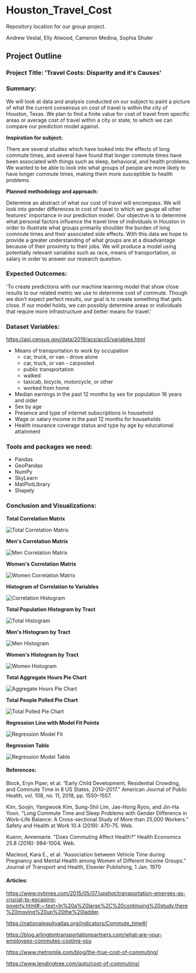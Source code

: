 # Houston_Travel_Cost
 Repository location for our group project. 

Andrew Vestal, Elly Atwood, Cameron Medina, Sophia Shuler

## Project Outline
### Project Title: 'Travel Costs: Disparity and it's Causes'

### Summary:

We will look at data and analysis conducted on our subject to paint a picture of what the current consensus on cost of travel is within the city of Houston, Texas. We plan to find a finite value for cost of travel from specific areas or average cost of travel within a city or state, to which we can compare our prediction model against.

**Inspiration for subject:**

There are several studies which have looked into the effects of long commute times, and several have found that longer commute times have been associated with things such as sleep, behavioral, and health problems. We wanted to be able to look into what groups of people are more likely to have longer commute times, making them more susceptible to health problems.

**Planned methodology and approach:**

Determine an abstract of what our cost of travel will encompass. We will look into gender differences in cost of travel to which we gauge all other features' importance in our prediction model. Our objective is to determine what personal factors influence the travel time of individuals in Houston in order to illustrate what groups primarily shoulder the burden of long commute times and their associated side effects. With this data we hope to provide a greater understanding of what groups are at a disadvantage because of their proximity to their jobs. We will produce a model using potentially relevant variables such as race, means of transportation, or salary in order to answer our research question. 

### Expected Outcomes:

'To create predictions with our machine learning model that show close results to our related metric we use to determine cost of commute. Though we don’t expect perfect results, our goal is to create something that gets close. If our model holds, we can possibly determine areas or individuals that require more infrastructure and better means for travel.'


### Dataset Variables:

https://api.census.gov/data/2019/acs/acs5/variables.html
- Means of transportation to work by occupation 
    - car, truck, or van - drove alone
    - car, truck, or van - carpooled
    - public transportation
    - walked
    - taxicab, bicycle, motorcycle, or other
    - worked from home
- Median earnings in the past 12 months by sex for population 16 years and older
- Sex by age
- Presence and type of internet subscriptions in household
- Wage or salary income in the past 12 months for households
- Health insurance coverage status and type by age by educational attainment

### Tools and packages we need:
- Pandas
- GeoPandas
- NumPy
- SkyLearn
- MatPlotLibrary
- Shapely


### Conclusion and Visualizations:

**Total Correlation Matrix**

![Total Correlation Matrix](490_final_screens/Corr_pm_table.PNG)

**Men's Correlation Matrix**

![Men Correlation Matrix](490_final_screens/Corr_mm_table.PNG)

**Women's Correlation Matrix**

![Women Correlation Matrix](490_final_screens/Corr_wm_table.PNG)

**Histogram of Correlation to Variables**

![Correlation Histogram](490_final_screens/Hist_Corr_Variables.PNG)

**Total Population Histogram by Tract**

![Total Histogram](490_final_screens/hist_pm_bytract.PNG)

**Men's Histogram by Tract**

![Men Histogram](490_final_screens/hist_mm_bytract.PNG)

**Women's Histogram by Tract**

![Women Histogram](490_final_screens/hist_wm_bytract.PNG)

**Total Aggregate Hours Pie Chart**

![Aggregate Hours Pie Chart](490_final_screens/pie_chart_aggregatemins.PNG)

**Total People Polled Pie Chart**

![Total Polled Pie Chart](490_final_screens/pie_chart_totalpolled.PNG)

**Regression Line with Model Fit Points**

![Regression Model Fit](490_final_screens/regression_model_fit.PNG)

**Regression Table**

![Regression Model Table](490_final_screens/regression_model_table.PNG)

#### References:
Block, Eryn Piper, et al. “Early Child Development, Residential Crowding, and Commute Time in 8 US States, 2010–2017.” American Journal of Public Health, vol. 108, no. 11, 2018, pp. 1550–1557. 

Kim, Soojin, Yangwook Kim, Sung-Shil Lim, Jae-Hong Ryoo, and Jin-Ha Yoon. "Long Commute Time and Sleep Problems with Gender Difference in Work–Life Balance: A Cross-sectional Study of More than 25,000 Workers." Safety and Health at Work 10.4 (2019): 470-75. Web.

Kuenn, Annemarie. "Does Commuting Affect Health?" Health Economics 25.8 (2016): 984-1004. Web.

Macleod, Kara E., et al. “Association between Vehicle Time during Pregnancy and Mental Health among Women of Different Income Groups.” Journal of Transport and Health, Elsevier Publishing, 1 Jan. 1970


#### Articles:<br>
https://www.nytimes.com/2015/05/07/upshot/transportation-emerges-as-crucial-to-escaping-poverty.html#:~:text=In%20a%20large%2C%20continuing%20study,there%20moving%20up%20the%20ladder.

https://nationalequityatlas.org/indicators/Commute_time#/

https://blog.arlingtontransportationpartners.com/what-are-your-employees-commutes-costing-you

https://www.metromile.com/blog/the-true-cost-of-commuting/

https://www.lendingtree.com/auto/cost-of-commuting/
